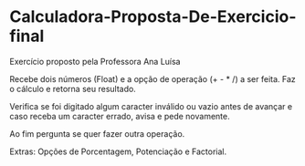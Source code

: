 # Calculadora-Proposta-De-Exercicio-final
Exercício proposto pela Professora Ana Luísa

Recebe dois números (Float) e a opção de operação (+ - * /) a ser feita. Faz o cálculo e retorna seu resultado.

Verifica se foi digitado algum caracter inválido ou vazio antes de avançar e caso receba um caracter errado, avisa e pede novamente.

Ao fim pergunta se quer fazer outra operação.

Extras: Opções de Porcentagem, Potenciação e Factorial.

